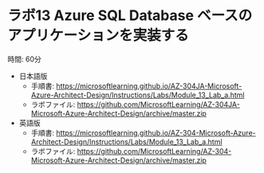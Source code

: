 # ラボ13 Azure SQL Database ベースのアプリケーションを実装する

時間: 60分

- 日本語版
  - 手順書: https://microsoftlearning.github.io/AZ-304JA-Microsoft-Azure-Architect-Design/Instructions/Labs/Module_13_Lab_a.html
  - ラボファイル: https://github.com/MicrosoftLearning/AZ-304JA-Microsoft-Azure-Architect-Design/archive/master.zip
- 英語版
  - 手順書: https://microsoftlearning.github.io/AZ-304-Microsoft-Azure-Architect-Design/Instructions/Labs/Module_13_Lab_a.html
  - ラボファイル: https://github.com/MicrosoftLearning/AZ-304-Microsoft-Azure-Architect-Design/archive/master.zip